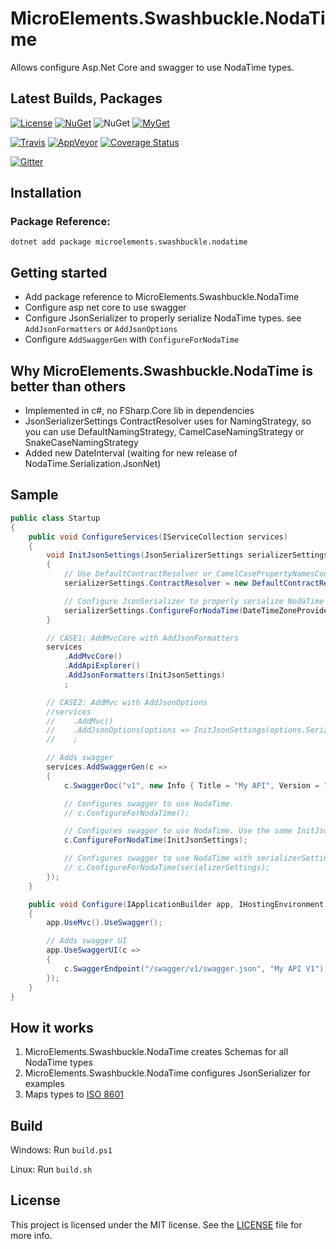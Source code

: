# MicroElements.Swashbuckle.NodaTime
Allows configure Asp.Net Core and swagger to use NodaTime types.

## Latest Builds, Packages
[![License](http://img.shields.io/:license-mit-blue.svg)](https://raw.githubusercontent.com/micro-elements/MicroElements.Swashbuckle.NodaTime/master/LICENSE)
[![NuGet](https://img.shields.io/nuget/v/MicroElements.Swashbuckle.NodaTime.svg)](https://www.nuget.org/packages/MicroElements.Swashbuckle.NodaTime)
![NuGet](https://img.shields.io/nuget/dt/MicroElements.Swashbuckle.NodaTime.svg)
[![MyGet](https://img.shields.io/myget/micro-elements/v/MicroElements.Swashbuckle.NodaTime.svg)](https://www.myget.org/feed/micro-elements/package/nuget/MicroElements.Swashbuckle.NodaTime)

[![Travis](https://img.shields.io/travis/micro-elements/MicroElements.Swashbuckle.NodaTime/master.svg?logo=travis)](https://travis-ci.org/micro-elements/MicroElements.Swashbuckle.NodaTime)
[![AppVeyor](https://img.shields.io/appveyor/ci/petriashev/microelements-swashbuckle-nodatime.svg?logo=appveyor)](https://ci.appveyor.com/project/petriashev/microelements-swashbuckle-nodatime)
[![Coverage Status](https://img.shields.io/coveralls/micro-elements/MicroElements.Swashbuckle.NodaTime.svg)](https://coveralls.io/r/micro-elements/MicroElements.Swashbuckle.NodaTime)

[![Gitter](https://img.shields.io/gitter/room/micro-elements/MicroElements.Swashbuckle.NodaTime.svg)](https://gitter.im/micro-elements/MicroElements.Swashbuckle.NodaTime)

## Installation

### Package Reference:

```
dotnet add package microelements.swashbuckle.nodatime
```

## Getting started
- Add package reference to MicroElements.Swashbuckle.NodaTime
- Configure asp net core to use swagger
- Configure JsonSerializer to properly serialize NodaTime types. see `AddJsonFormatters` or `AddJsonOptions`
- Configure `AddSwaggerGen` with `ConfigureForNodaTime`

## Why MicroElements.Swashbuckle.NodaTime is better than others
- Implemented in c#, no FSharp.Core lib in dependencies
- JsonSerializerSettings ContractResolver uses for NamingStrategy, so you can use DefaultNamingStrategy, CamelCaseNamingStrategy or SnakeCaseNamingStrategy
- Added new DateInterval (waiting for new release of NodaTime.Serialization.JsonNet)

## Sample
```csharp
public class Startup
{
    public void ConfigureServices(IServiceCollection services)
    {
        void InitJsonSettings(JsonSerializerSettings serializerSettings)
        {
            // Use DefaultContractResolver or CamelCasePropertyNamesContractResolver;
            serializerSettings.ContractResolver = new DefaultContractResolver();

            // Configure JsonSerializer to properly serialize NodaTime types.
            serializerSettings.ConfigureForNodaTime(DateTimeZoneProviders.Tzdb);
        }

        // CASE1: AddMvcCore with AddJsonFormatters
        services
            .AddMvcCore()
            .AddApiExplorer()
            .AddJsonFormatters(InitJsonSettings)
            ;

        // CASE2: AddMvc with AddJsonOptions
        //services
        //    .AddMvc()
        //    .AddJsonOptions(options => InitJsonSettings(options.SerializerSettings))
        //    ;

        // Adds swagger
        services.AddSwaggerGen(c =>
        {
            c.SwaggerDoc("v1", new Info { Title = "My API", Version = "v1" });

            // Configures swagger to use NodaTime.
            // c.ConfigureForNodaTime();

            // Configures swagger to use NodaTime. Use the same InitJsonSettings action that in AddJsonFormatters
            c.ConfigureForNodaTime(InitJsonSettings);

            // Configures swagger to use NodaTime with serializerSettings.
            // c.ConfigureForNodaTime(serializerSettings);
        });
    }

    public void Configure(IApplicationBuilder app, IHostingEnvironment env)
    {
        app.UseMvc().UseSwagger();

        // Adds swagger UI
        app.UseSwaggerUI(c =>
        {
            c.SwaggerEndpoint("/swagger/v1/swagger.json", "My API V1");
        });
    }
}
```

## How it works
1. MicroElements.Swashbuckle.NodaTime creates Schemas for all NodaTime types
2. MicroElements.Swashbuckle.NodaTime configures JsonSerializer for examples
3. Maps types to [ISO 8601]

## Build
Windows: Run `build.ps1`

Linux: Run `build.sh`

## License
This project is licensed under the MIT license. See the [LICENSE] file for more info.

[LICENSE]: https://raw.githubusercontent.com/micro-elements/MicroElements.Swashbuckle.NodaTime/master/LICENSE
[ISO 8601]: https://xml2rfc.tools.ietf.org/public/rfc/html/rfc3339.html#anchor14